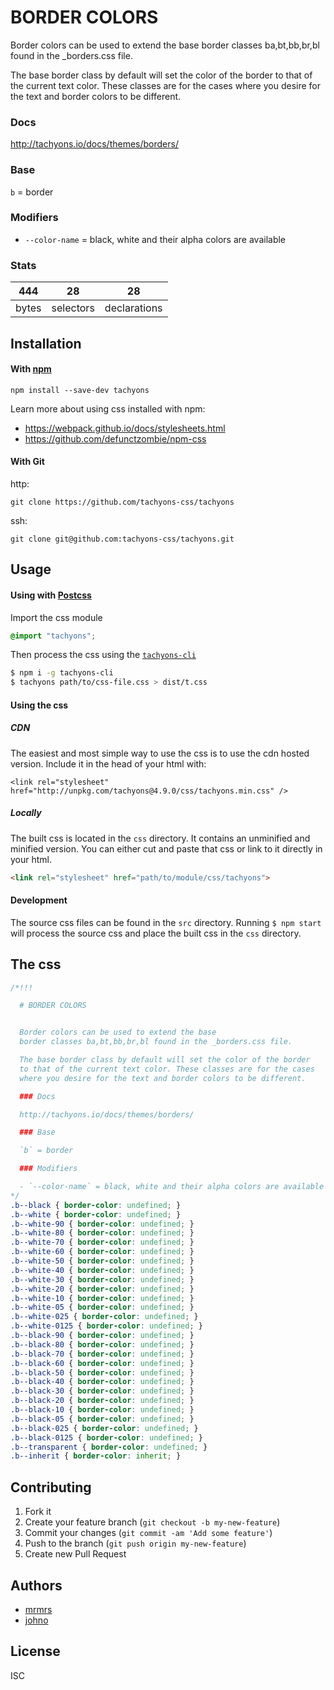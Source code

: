 

# BORDER COLORS


Border colors can be used to extend the base
border classes ba,bt,bb,br,bl found in the _borders.css file.

The base border class by default will set the color of the border
to that of the current text color. These classes are for the cases
where you desire for the text and border colors to be different.

### Docs

http://tachyons.io/docs/themes/borders/

### Base

`b` = border

### Modifiers

- `--color-name` = black, white and their alpha colors are available


### Stats

444 | 28 | 28
---|---|---
bytes | selectors | declarations

## Installation

#### With [npm](https://npmjs.com)

```
npm install --save-dev tachyons
```

Learn more about using css installed with npm:
* https://webpack.github.io/docs/stylesheets.html
* https://github.com/defunctzombie/npm-css

#### With Git

http:
```
git clone https://github.com/tachyons-css/tachyons
```

ssh:
```
git clone git@github.com:tachyons-css/tachyons.git
```

## Usage

#### Using with [Postcss](https://github.com/postcss/postcss)

Import the css module

```css
@import "tachyons";
```

Then process the css using the [`tachyons-cli`](https://github.com/tachyons-css/tachyons-cli)

```sh
$ npm i -g tachyons-cli
$ tachyons path/to/css-file.css > dist/t.css
```

#### Using the css

##### CDN
The easiest and most simple way to use the css is to use the cdn hosted version. Include it in the head of your html with:

```
<link rel="stylesheet" href="http://unpkg.com/tachyons@4.9.0/css/tachyons.min.css" />
```

##### Locally
The built css is located in the `css` directory. It contains an unminified and minified version.
You can either cut and paste that css or link to it directly in your html.

```html
<link rel="stylesheet" href="path/to/module/css/tachyons">
```

#### Development

The source css files can be found in the `src` directory.
Running `$ npm start` will process the source css and place the built css in the `css` directory.

## The css

```css
/*!!!

  # BORDER COLORS


  Border colors can be used to extend the base
  border classes ba,bt,bb,br,bl found in the _borders.css file.

  The base border class by default will set the color of the border
  to that of the current text color. These classes are for the cases
  where you desire for the text and border colors to be different.

  ### Docs

  http://tachyons.io/docs/themes/borders/

  ### Base

  `b` = border

  ### Modifiers

  - `--color-name` = black, white and their alpha colors are available
*/
.b--black { border-color: undefined; }
.b--white { border-color: undefined; }
.b--white-90 { border-color: undefined; }
.b--white-80 { border-color: undefined; }
.b--white-70 { border-color: undefined; }
.b--white-60 { border-color: undefined; }
.b--white-50 { border-color: undefined; }
.b--white-40 { border-color: undefined; }
.b--white-30 { border-color: undefined; }
.b--white-20 { border-color: undefined; }
.b--white-10 { border-color: undefined; }
.b--white-05 { border-color: undefined; }
.b--white-025 { border-color: undefined; }
.b--white-0125 { border-color: undefined; }
.b--black-90 { border-color: undefined; }
.b--black-80 { border-color: undefined; }
.b--black-70 { border-color: undefined; }
.b--black-60 { border-color: undefined; }
.b--black-50 { border-color: undefined; }
.b--black-40 { border-color: undefined; }
.b--black-30 { border-color: undefined; }
.b--black-20 { border-color: undefined; }
.b--black-10 { border-color: undefined; }
.b--black-05 { border-color: undefined; }
.b--black-025 { border-color: undefined; }
.b--black-0125 { border-color: undefined; }
.b--transparent { border-color: undefined; }
.b--inherit { border-color: inherit; }
```

## Contributing

1. Fork it
2. Create your feature branch (`git checkout -b my-new-feature`)
3. Commit your changes (`git commit -am 'Add some feature'`)
4. Push to the branch (`git push origin my-new-feature`)
5. Create new Pull Request

## Authors

* [mrmrs](http://mrmrs.io)
* [johno](http://johnotander.com)

## License

ISC

